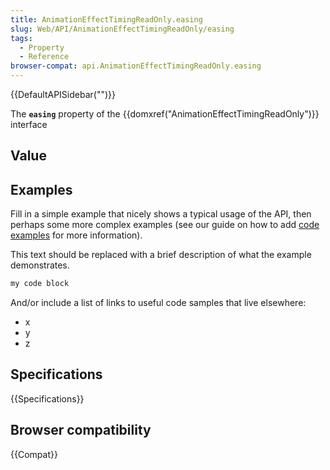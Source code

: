 ```yaml
---
title: AnimationEffectTimingReadOnly.easing
slug: Web/API/AnimationEffectTimingReadOnly/easing
tags:
  - Property
  - Reference
browser-compat: api.AnimationEffectTimingReadOnly.easing
---
```

{{DefaultAPISidebar("")}}

The **`easing`** property of the {{domxref("AnimationEffectTimingReadOnly")}} interface 

## Value



## Examples

Fill in a simple example that nicely shows a typical usage of the API, then perhaps some more complex examples (see our guide on how to add [code examples](/en-US/docs/MDN/Contribute/Structures/Code_examples) for more information).

This text should be replaced with a brief description of what the example demonstrates.

```js
my code block
```

And/or include a list of links to useful code samples that live elsewhere:

*   x
*   y
*   z

## Specifications

{{Specifications}}

## Browser compatibility

{{Compat}}


